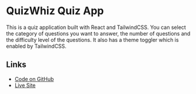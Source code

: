 # QuizWhiz Quiz App

This is a quiz application built with React and TailwindCSS. You can select the category of questions you want to answer, the number of questions and the difficulty level of the questions. It also has a theme toggler which is enabled by TailwindCSS.

## Links

- [Code on GitHub](https://github.com/Adekunle27/Quizly/)
- [Live Site](https://quizwhiz.netlify.app)
